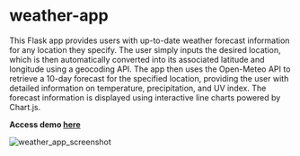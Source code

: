 # weather-app

This Flask app provides users with up-to-date weather forecast information for any location they specify. The user simply inputs the desired location, which is then automatically converted into its associated latitude and longitude using a geocoding API. The app then uses the Open-Meteo API to retrieve a 10-day forecast for the specified location, providing the user with detailed information on temperature, precipitation, and UV index. The forecast information is displayed using interactive line charts powered by Chart.js.

**Access demo [here](https://weather-app-aw0x.onrender.com/)**

![weather_app_screenshot](https://user-images.githubusercontent.com/41703555/232328662-8f1ad628-3705-4cb4-8f86-6e8e61bb97ba.jpg)
